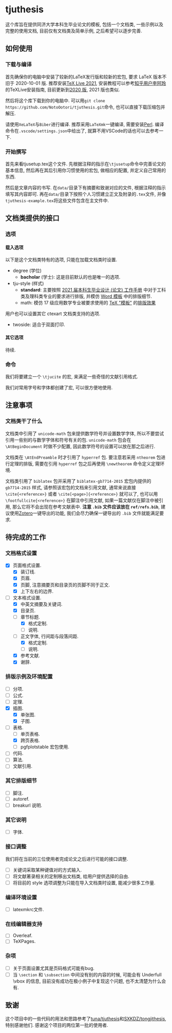 # tjuthesis

这个库旨在提供同济大学本科生毕业论文的模板, 包括一个文档类, 一些示例以及完整的使用文档, 目前仅有文档类及简单示例, 之后希望可以逐步完善.

## 如何使用

### 下载与编译

首先确保你的电脑中安装了较新的LaTeX发行版和较新的宏包, 要求 LaTeX 版本不旧于 2020-10-01 版. 推荐安装[TeX Live 2021](https://www.tug.org/texlive/acquire-netinstall.html), 安装教程可以参考[知乎用户李阿玲](https://www.zhihu.com/people/li-a-ling)的TeXLive安装指南, 目前更新到[2020 版](https://zhuanlan.zhihu.com/p/129789360), 2021 版也类似.

然后将这个库下载到你的电脑中. 可以用`git clone https://github.com/NotoOotori/tjuthesis.git`命令, 也可以直接下载压缩包并解压.

请使用`XeLaTeX`与`Biber`进行编译. 推荐采用`LaTeXmk`一键编译, 需要安装[Perl](https://www.perl.org/). 编译命令在`.vscode/settings.json`中给出了, 就算不用VSCode的话也可以去参考一下.

### 开始撰写

首先来看tjusetup.tex这个文件. 先根据注释的指示在`\tjusetup`命令中完善论文的基本信息, 然后再在其后引用你习惯使用的宏包, 做相应的配置, 并定义自己常用的东西.

然后是文章内容的书写. 在`data/`目录下有摘要和致谢对应的文件, 根据注释的指示填写其内容即可. 再在`data/`目录下按照个人习惯建立正文及附录的`.tex`文件, 并像`tjuthesis-example.tex`将这些文件包含在主文件中.

## 文档类提供的接口

### 选项

#### 载入选项

以下是这个文档类特有的选项, 只能在加载文档类时设置.

- degree (学位)
  - **bacholar** (学士): 这是目前默认的也是唯一的选项.
- tju-style (样式)
  - **standard**: 主要按照 [2021 届本科生毕业设计 (论文) 工作手册](./archive/2021届毕业设计（论文）工作手册-完整版.pdf) 中对于工科类及理科类专业的要求进行排版, 并模仿 [Word 模板](./archive/毕业设计（论文）模板（理工类）.pdf) 中的排版细节.
  - math: 模仿 17 级应用数学专业被要求使用的 [TeX "模板"](./archive/应数毕业论文模板new/应数毕业论文模板new.tex) 的[排版效果](./archive/应数毕业论文模板new/应数毕业论文模板new.pdf)

用户也可以设置其它 ctexart 文档类支持的选项.

- twoside: 适合于双面打印.

#### 其它选项

待续.

### 命令

我们将要建立一个 `\tjucite` 的宏, 来满足一些奇怪的文献引用格式.

我们对常用字号和字体都创建了宏, 可以很方便地使用.

## 注意事项

### 文档类干了什么

文档类中引用了 `unicode-math` 包来提供数学符号并设置数学字体, 所以不要尝试引用一些别的与数学字体和符号有关的包. `unicode-math` 包会在 `\AtBeginDocument` 时做不少配置, 因此数学符号的设置可以放在那之后进行.

文档类在 `\AtEndPreamble` 时才引用了 `hyperref` 包. 要注意若采用 `ntheorem` 包进行定理的排版, 需要在引用 `hyperref` 包之后再使用 `\newtheorem` 命令定义定理环境.

文档类引用了 `biblatex` 包并采用了 `biblatex-gb7714-2015` 宏包内提供的 `gb7714-2015` 样式, 请参照该宏包的文档来引用文献, 通常来说直接 `\cite{<reference>}` 或者 `\cite[<page>]{<reference>}` 就可以了, 也可以用 `\footfullcite{<reference>}` 在脚注中引用文献, 如果一篇文献仅在脚注中被引用, 那么它将不会出现在参考文献表中. **注意 `.bib` 文件应该放在 `ref/refs.bib`**, 建议使用[Zotero](https://www.zotero.org/)一键导出的功能, 我们会尽力确保一键导出的 `.bib` 文件就能满足要求.

<!-- ### 字体

需要安装XITS, Computer Modern等字体.

若遇到xdvipdfmx报错"Invalid Font", 可以考虑修改"C:\Users\<username>\AppData\Roaming\MiKTeX\2.9\fontconfig\config\localfonts.conf"文件, 将有关T1字体的行都注释掉, 再重新编译. -->

## 待完成的工作

### 文档格式设置

- [x] 页面格式设置.
  - [x] 装订线.
  - [x] 页眉.
  - [x] 页脚, 注意摘要页和目录页的页脚不同于正文.
  - [x] 上下左右的边界.
- [ ] 文本格式设置.
  - [x] 中英文摘要及关键词.
  - [x] 目录页.
  - [ ] 章节标题.
    - [x] 格式定制.
    - [ ] 说明.
  - [ ] 正文字体, 行间距与段落间距.
    - [x] 格式定制.
    - [ ] 说明.
  - [x] 参考文献.
  - [x] 谢辞.

### 排版示例及环境配置

- [ ] 分项.
- [ ] 公式.
- [ ] 定理.
- [x] 插图.
  - [x] 单张图.
  - [x] 子图.
- [ ] 表格.
  - [ ] 单页表格.
  - [x] 跨页表格.
  - [ ] pgfplotstable 宏包使用.
- [ ] 代码.
- [ ] 算法.
- [ ] 文献引用.

### 其它排版细节

- [ ] 脚注.
- [ ] autoref.
- [ ] breakurl 说明.

### 其它说明

- [ ] 字体.

### 接口调整

我们将在当前的三位使用者完成论文之后进行可能的接口调整.

- [ ] 关键词采取某种键值对的方式输入.
- [ ] 将文献著录相关的定制移出文档类, 给用户提供选择的自由.
- [ ] 将目前的 style 选项调整为只能在导入文档类时设置, 能减少很多工作量.

### 编译环境设置

- [ ] latexmkrc文件.

### 在线编辑器支持

- [ ] Overleaf.
- [ ] TeXPages.

### 杂项

- [ ] 关于页面设置尤其是页码格式可能有bug.
- [ ] 当 `\section` 和 `\subsection` 中间没有别的内容的时候, 可能会有 Underfull \vbox 的信息, 目前没有成功在极小例子中复现这个问题, 也不太清楚为什么会有.

## 致谢

这个项目中的一些代码的用法和思路参考了[tuna/tjuthesis](https://github.com/tuna/thuthesis)和[SXKDZ/tongjithesis](https://github.com/SXKDZ/tongjithesis), 特别感谢他们. 感谢这个项目的两位第一批的使用者.
